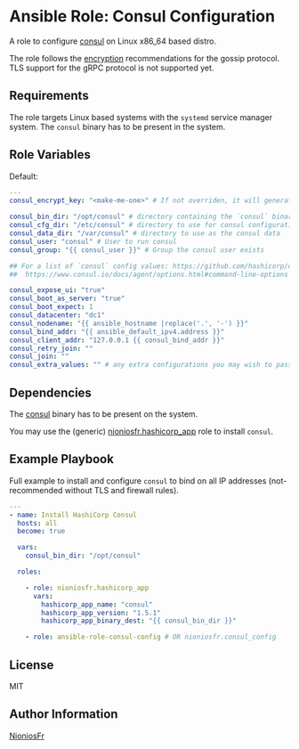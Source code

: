 Ansible Role: Consul Configuration
=========

A role to configure [consul](https://www.consul.io) on Linux x86_64 based distro.

The role follows the [encryption](https://www.consul.io/docs/agent/encryption.html) recommendations for the gossip
protocol.
TLS support for the gRPC protocol is not supported yet.

Requirements
------------

The role targets Linux based systems with the `systemd` service manager system.
The `consul` binary has to be present in the system.

Role Variables
--------------

Default:

```yaml
---
consul_encrypt_key: "<make-me-one>" # If not overriden, it will generate a new key each time.

consul_bin_dir: "/opt/consul" # directory containing the `consul` binary
consul_cfg_dir: "/etc/consul" # directory to use for consul configuration files
consul_data_dir: "/var/consul" # directory to use as the consul data
consul_user: "consul" # User to run consul
consul_group: "{{ consul_user }}" # Group the consul user exists

## For a list of `consul` config values: https://github.com/hashicorp/consul/blob/master/agent/config/config.go#L149
##  https://www.consul.io/docs/agent/options.html#command-line-options

consul_expose_ui: "true"
consul_boot_as_server: "true"
consul_boot_expect: 1
consul_datacenter: "dc1"
consul_nodename: "{{ ansible_hostname |replace('.', '-') }}"
consul_bind_addr: "{{ ansible_default_ipv4.address }}"
consul_client_addr: "127.0.0.1 {{ consul_bind_addr }}"
consul_retry_join: ""
consul_join: ""
consul_extra_values: "" # any extra configurations you may wish to pass to the main config file.
```

Dependencies
------------

The [consul](https://www.consul.io) binary has to be present on the system.

You may use the (generic) [nioniosfr.hashicorp_app](https://galaxy.ansible.com/nioniosfr/hashicorp_app) role to install `consul`.

Example Playbook
----------------

Full example to install and configure `consul` to bind on all IP addresses (not-recommended without TLS and firewall rules).

```yaml
---
- name: Install HashiCorp Consul
  hosts: all
  become: true

  vars:
    consul_bin_dir: "/opt/consul"

  roles:

    - role: nioniosfr.hashicorp_app
      vars:
        hashicorp_app_name: "consul"
        hashicorp_app_version: "1.5.1"
        hashicorp_app_binary_dest: "{{ consul_bin_dir }}"

    - role: ansible-role-consul-config # OR nioniosfr.consul_config
```

License
-------

MIT

Author Information
------------------

[NioniosFr](https://github.com/NioniosFr)
